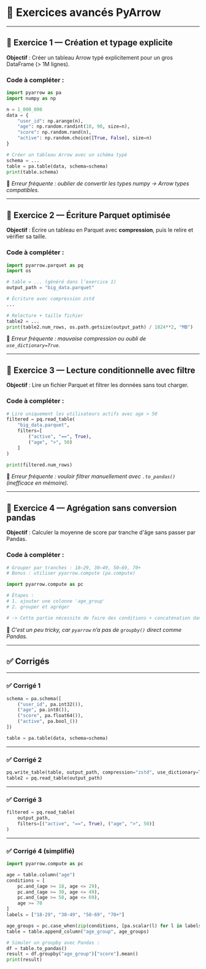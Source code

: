 # 🧠 Exercices avancés PyArrow

---

## 🧪 Exercice 1 — Création et typage explicite

**Objectif** : Créer un tableau Arrow typé explicitement pour un gros DataFrame (> 1M lignes).

### Code à compléter :

```python
import pyarrow as pa
import numpy as np

n = 1_000_000
data = {
    "user_id": np.arange(n),
    "age": np.random.randint(18, 90, size=n),
    "score": np.random.rand(n),
    "active": np.random.choice([True, False], size=n)
}

# Créer un tableau Arrow avec un schéma typé
schema = ...
table = pa.table(data, schema=schema)
print(table.schema)
```

🧠 *Erreur fréquente : oublier de convertir les types numpy → Arrow types compatibles.*

---

## 🧪 Exercice 2 — Écriture Parquet optimisée

**Objectif** : Écrire un tableau en Parquet avec **compression**, puis le relire et vérifier sa taille.

### Code à compléter :

```python
import pyarrow.parquet as pq
import os

# table = ... (généré dans l’exercice 1)
output_path = "big_data.parquet"

# Écriture avec compression zstd
...

# Relecture + taille fichier
table2 = ...
print(table2.num_rows, os.path.getsize(output_path) / 1024**2, "MB")
```

🧠 *Erreur fréquente : mauvaise compression ou oubli de `use_dictionary=True`.*

---

## 🧪 Exercice 3 — Lecture conditionnelle avec filtre

**Objectif** : Lire un fichier Parquet et filtrer les données sans tout charger.

### Code à compléter :

```python
# Lire uniquement les utilisateurs actifs avec age > 50
filtered = pq.read_table(
    "big_data.parquet",
    filters=[
        ("active", "==", True),
        ("age", ">", 50)
    ]
)

print(filtered.num_rows)
```

🧠 *Erreur fréquente : vouloir filtrer manuellement avec `.to_pandas()` (inefficace en mémoire).*

---

## 🧪 Exercice 4 — Agrégation sans conversion pandas

**Objectif** : Calculer la moyenne de score par tranche d'âge sans passer par Pandas.

### Code à compléter :

```python
# Grouper par tranches : 18–29, 30–49, 50–69, 70+
# Bonus : utiliser pyarrow.compute (pa.compute)

import pyarrow.compute as pc

# Étapes :
# 1. ajouter une colonne 'age_group'
# 2. grouper et agréger

# -> Cette partie nécessite de faire des conditions + concaténation dans Arrow
```

🧠 *C'est un peu tricky, car `pyarrow` n’a pas de `groupby()` direct comme Pandas.*

---

## ✅ Corrigés

---

### ✅ Corrigé 1

```python
schema = pa.schema([
    ("user_id", pa.int32()),
    ("age", pa.int8()),
    ("score", pa.float64()),
    ("active", pa.bool_())
])

table = pa.table(data, schema=schema)
```

---

### ✅ Corrigé 2

```python
pq.write_table(table, output_path, compression="zstd", use_dictionary=True)
table2 = pq.read_table(output_path)
```

---

### ✅ Corrigé 3

```python
filtered = pq.read_table(
    output_path,
    filters=[("active", "==", True), ("age", ">", 50)]
)
```

---

### ✅ Corrigé 4 (simplifié)

```python
import pyarrow.compute as pc

age = table.column("age")
conditions = [
    pc.and_(age >= 18, age <= 29),
    pc.and_(age >= 30, age <= 49),
    pc.and_(age >= 50, age <= 69),
    age >= 70
]
labels = ["18-29", "30-49", "50-69", "70+"]

age_groups = pc.case_when(zip(conditions, [pa.scalar(l) for l in labels]), "70+")
table = table.append_column("age_group", age_groups)

# Simuler un groupby avec Pandas :
df = table.to_pandas()
result = df.groupby("age_group")["score"].mean()
print(result)
```

